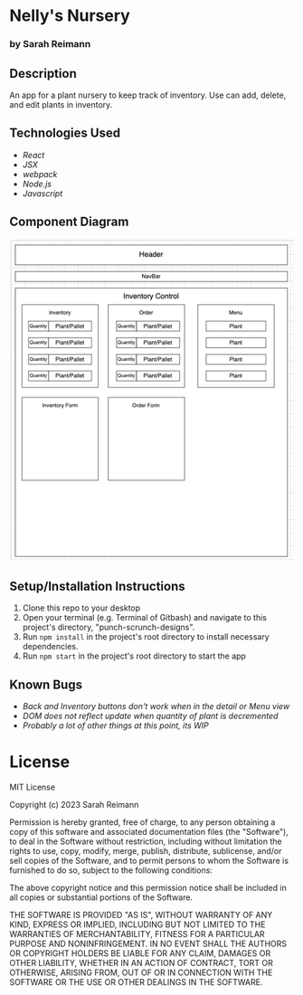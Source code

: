 # Nelly's Nursery

### by Sarah Reimann



## Description

An app for a plant nursery to keep track of inventory. Use can add, delete, and edit plants in inventory. 

## Technologies Used
* _React_
* _JSX_
* _webpack_
* _Node.js_
* _Javascript_

## Component Diagram
![photo of app design](./src/img/component-diagram.png)

## Setup/Installation Instructions
1. Clone this repo to your desktop
2. Open your terminal (e.g. Terminal of Gitbash) and navigate to this project's directory, "punch-scrunch-designs".
3. Run ```npm install``` in the project's root directory to install necessary dependencies.
4. Run ```npm start``` in the project's root directory to start the app 

## Known Bugs 
* _Back and Inventory buttons don't work when in the detail or Menu view_
* _DOM does not reflect update when quantity of plant is decremented_
* _Probably a lot of other things at this point, its  WIP_

# License

MIT License

Copyright (c) 2023 Sarah Reimann

Permission is hereby granted, free of charge, to any person obtaining a copy of this software and associated documentation files (the "Software"), to deal in the Software without restriction, including without limitation the rights to use, copy, modify, merge, publish, distribute, sublicense, and/or sell copies of the Software, and to permit persons to whom the Software is furnished to do so, subject to the following conditions:

The above copyright notice and this permission notice shall be included in all copies or substantial portions of the Software.

THE SOFTWARE IS PROVIDED "AS IS", WITHOUT WARRANTY OF ANY KIND, EXPRESS OR IMPLIED, INCLUDING BUT NOT LIMITED TO THE WARRANTIES OF MERCHANTABILITY, FITNESS FOR A PARTICULAR PURPOSE AND NONINFRINGEMENT. IN NO EVENT SHALL THE AUTHORS OR COPYRIGHT HOLDERS BE LIABLE FOR ANY CLAIM, DAMAGES OR OTHER LIABILITY, WHETHER IN AN ACTION OF CONTRACT, TORT OR OTHERWISE, ARISING FROM, OUT OF OR IN CONNECTION WITH THE SOFTWARE OR THE USE OR OTHER DEALINGS IN THE SOFTWARE.